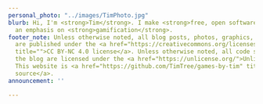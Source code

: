 ```yaml
---
personal_photo: "../images/TimPhoto.jpg"
blurb: Hi, I'm <strong>Tim</strong>. I make <strong>free, open software</strong> with
  an emphasis on <strong>gamification</strong>.
footer_note: Unless otherwise noted, all blog posts, photos, graphics, and other media
  are published under the <a href="https://creativecommons.org/licenses/by-nc/4.0/"
  title="">CC BY-NC 4.0 license</a>. Unless otherwise noted, all code snippets in
  the blog are licensed under the <a href="https://unlicense.org/">Unlicense</a>.
  This website is <a href="https://github.com/TimTree/games-by-tim" title="">open
  source</a>.
announcement: ''

---
```


